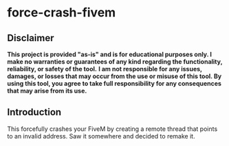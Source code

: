 # force-crash-fivem

## Disclaimer
**This project is provided "as-is" and is for educational purposes only. I make no warranties or guarantees of any kind regarding the functionality, reliability, or safety of the tool.**
**I am not responsible for any issues, damages, or losses that may occur from the use or misuse of this tool. By using this tool, you agree to take full responsibility for any consequences that may arise from its use.**

## Introduction
This forcefully crashes your FiveM by creating a remote thread that points to an invalid address. Saw it somewhere and decided to remake it.



